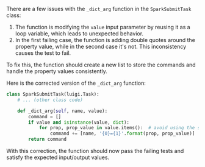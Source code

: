 There are a few issues with the `_dict_arg` function in the `SparkSubmitTask` class:

1. The function is modifying the `value` input parameter by reusing it as a loop variable, which leads to unexpected behavior.
2. In the first failing case, the function is adding double quotes around the property value, while in the second case it's not. This inconsistency causes the test to fail.

To fix this, the function should create a new list to store the commands and handle the property values consistently.

Here is the corrected version of the `_dict_arg` function:

```python
class SparkSubmitTask(luigi.Task):
    # ... (other class code)

    def _dict_arg(self, name, value):
        command = []
        if value and isinstance(value, dict):
            for prop, prop_value in value.items():  # avoid using the same variable name 'value' as the input parameter
                command += [name, '{0}={1}'.format(prop, prop_value)]  # do not add double quotes here
        return command
```

With this correction, the function should now pass the failing tests and satisfy the expected input/output values.